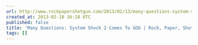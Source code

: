 ```yaml
---
url: http://www.rockpapershotgun.com/2013/02/13/many-questions-system-shock-2-comes-to-gog/
created_at: 2013-02-18 16:18 UTC
published: false
title: 'Many Questions: System Shock 2 Comes To GOG | Rock, Paper, Shotgun'
tags: []
---
```



